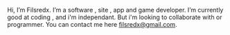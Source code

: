 Hi, I’m Filsredx.
I’m a software , site , app and game developer.
I’m currently good at coding , and i'm independant.
But i'm looking to collaborate with or programmer.
You can contact me here filsredx@gmail.com.

<!---
f
Filsredx/filsredx is a beta repository for now, but i will change it later.
Thank you for keeping up with me.
--->
